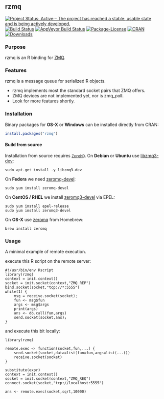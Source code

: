 ## rzmq 

[![Project Status: Active – The project has reached a stable, usable state and is being actively developed.](http://www.repostatus.org/badges/latest/active.svg)](http://www.repostatus.org/#active)
[![Build Status](https://travis-ci.org/ropensci/rzmq.svg)](https://travis-ci.org/ropensci/rzmq)
[![AppVeyor Build Status](https://ci.appveyor.com/api/projects/status/github/ropensci/rzmq?branch=master)](https://ci.appveyor.com/project/jeroen/rzmq)
[![Package-License](http://img.shields.io/badge/license-GPL--3-brightgreen.svg?style=flat)](http://www.gnu.org/licenses/gpl-3.0.html) [![CRAN](http://www.r-pkg.org/badges/version/rzmq)](https://cran.r-project.org/package=rzmq) [![Downloads](http://cranlogs.r-pkg.org/badges/rzmq?color=brightgreen)](http://www.r-pkg.org/pkg/rzmq)

### Purpose

rzmq is an R binding for [ZMQ](http://www.zeromq.org/).

### Features
rzmq is a message queue for serialized R objects.
* rzmq implements most the standard socket pairs that ZMQ offers.
* ZMQ devices are not implemented yet, nor is zmq_poll.
* Look for more features shortly.

### Installation

Binary packages for __OS-X__ or __Windows__ can be installed directly from CRAN:

```r
install.packages("rzmq")
```

#### Build from source

Installation from source requires [`ZeroMQ`](http://zeromq.org/area:download). On __Debian__ or __Ubuntu__ use [libzmq3-dev](https://packages.debian.org/testing/libzmq3-dev):

```
sudo apt-get install -y libzmq3-dev
```

On __Fedora__ we need [zeromq-devel](https://apps.fedoraproject.org/packages/zeromq-devel):

```
sudo yum install zeromq-devel
````

On __CentOS / RHEL__ we install [zeromq3-devel](https://apps.fedoraproject.org/packages/zeromq3-devel) via EPEL:

```
sudo yum install epel-release
sudo yum install zeromq3-devel
```

On __OS-X__ use [zeromq](https://github.com/Homebrew/homebrew-core/blob/master/Formula/zeromq.rb) from Homebrew:

```
brew install zeromq
```


### Usage

A minimal example of remote execution.

execute this R script on the remote server:
```{.r}
#!/usr/bin/env Rscript
library(rzmq)
context = init.context()
socket = init.socket(context,"ZMQ_REP")
bind.socket(socket,"tcp://*:5555")
while(1) {
    msg = receive.socket(socket);
    fun <- msg$fun
    args <- msg$args
    print(args)
    ans <- do.call(fun,args)
    send.socket(socket,ans);
}
```	

and execute this bit locally:
```{.r}
library(rzmq)

remote.exec <- function(socket,fun,...) {
    send.socket(socket,data=list(fun=fun,args=list(...)))
    receive.socket(socket)
}

substitute(expr)
context = init.context()
socket = init.socket(context,"ZMQ_REQ")
connect.socket(socket,"tcp://localhost:5555")

ans <- remote.exec(socket,sqrt,10000)
```
